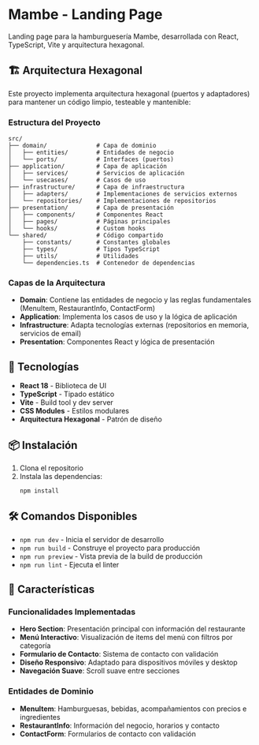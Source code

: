 # Mambe - Landing Page

Landing page para la hamburguesería Mambe, desarrollada con React, TypeScript, Vite y arquitectura hexagonal.

## 🏗️ Arquitectura Hexagonal

Este proyecto implementa arquitectura hexagonal (puertos y adaptadores) para mantener un código limpio, testeable y mantenible:

### Estructura del Proyecto

```
src/
├── domain/              # Capa de dominio
│   ├── entities/        # Entidades de negocio
│   └── ports/           # Interfaces (puertos)
├── application/         # Capa de aplicación
│   ├── services/        # Servicios de aplicación
│   └── usecases/        # Casos de uso
├── infrastructure/      # Capa de infraestructura
│   ├── adapters/        # Implementaciones de servicios externos
│   └── repositories/    # Implementaciones de repositorios
├── presentation/        # Capa de presentación
│   ├── components/      # Componentes React
│   ├── pages/           # Páginas principales
│   └── hooks/           # Custom hooks
└── shared/              # Código compartido
    ├── constants/       # Constantes globales
    ├── types/           # Tipos TypeScript
    ├── utils/           # Utilidades
    └── dependencies.ts  # Contenedor de dependencias
```

### Capas de la Arquitectura

- **Domain**: Contiene las entidades de negocio y las reglas fundamentales (MenuItem, RestaurantInfo, ContactForm)
- **Application**: Implementa los casos de uso y la lógica de aplicación
- **Infrastructure**: Adapta tecnologías externas (repositorios en memoria, servicios de email)
- **Presentation**: Componentes React y lógica de presentación

## 🚀 Tecnologías

- **React 18** - Biblioteca de UI
- **TypeScript** - Tipado estático
- **Vite** - Build tool y dev server
- **CSS Modules** - Estilos modulares
- **Arquitectura Hexagonal** - Patrón de diseño

## 📦 Instalación

1. Clona el repositorio
2. Instala las dependencias:
   ```bash
   npm install
   ```

## 🛠️ Comandos Disponibles

- `npm run dev` - Inicia el servidor de desarrollo
- `npm run build` - Construye el proyecto para producción
- `npm run preview` - Vista previa de la build de producción
- `npm run lint` - Ejecuta el linter

## 🌟 Características

### Funcionalidades Implementadas

- **Hero Section**: Presentación principal con información del restaurante
- **Menú Interactivo**: Visualización de items del menú con filtros por categoría
- **Formulario de Contacto**: Sistema de contacto con validación
- **Diseño Responsivo**: Adaptado para dispositivos móviles y desktop
- **Navegación Suave**: Scroll suave entre secciones

### Entidades de Dominio

- **MenuItem**: Hamburguesas, bebidas, acompañamientos con precios e ingredientes
- **RestaurantInfo**: Información del negocio, horarios y contacto
- **ContactForm**: Formularios de contacto con validación

